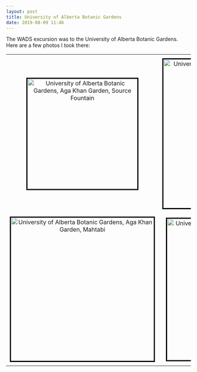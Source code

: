 ```yaml
---
layout: post
title: University of Alberta Botanic Gardens
date: 2019-08-09 11:46
---
```

The WADS excursion was to the University of Alberta Botanic Gardens.
Here are a few photos I took there:

<div><table style="margin-left:auto;margin-right:auto">
<tr style="text-align:center;vertical-align:middle">
<td style="padding:10px"><a href="http://www.ics.uci.edu/~eppstein/pix/uabg/AgaKhanSourceFountain.html"><img src="http://www.ics.uci.edu/~eppstein/pix/uabg/AgaKhanSourceFountain-m.jpg" alt="University of Alberta Botanic Gardens, Aga Khan Garden, Source Fountain" width="300" style="border-style:solid;border-color:black;" /></a></td>
<td style="padding:10px"><a href="http://www.ics.uci.edu/~eppstein/pix/uabg/AgaKhanJilauKhana.html"><img src="http://www.ics.uci.edu/~eppstein/pix/uabg/AgaKhanJilauKhana-m.jpg" alt="University of Alberta Botanic Gardens, Aga Khan Garden, Jilau Khana" width="405" style="border-style:solid;border-color:black;" /></a></td>
</tr><tr style="text-align:center;vertical-align:middle">
<td style="padding:10px"><a href="http://www.ics.uci.edu/~eppstein/pix/uabg/AgaKhanMahtabi.html"><img src="http://www.ics.uci.edu/~eppstein/pix/uabg/AgaKhanMahtabi-m.jpg" alt="University of Alberta Botanic Gardens, Aga Khan Garden, Mahtabi" width="390" style="border-style:solid;border-color:black;" /></a></td>
<td style="padding:10px"><a href="http://www.ics.uci.edu/~eppstein/pix/uabg/WetlandWalkMaysDock.html"><img src="http://www.ics.uci.edu/~eppstein/pix/uabg/WetlandWalkMaysDock-m.jpg" alt="University of Alberta Botanic Gardens, Wetland Walk, May's Dock" width="385" style="border-style:solid;border-color:black;" /></a></td>
</tr></table></div>
